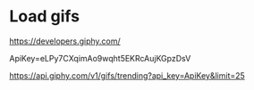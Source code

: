 # Load gifs 
https://developers.giphy.com/

ApiKey=eLPy7CXqimAo9wqht5EKRcAujKGpzDsV

https://api.giphy.com/v1/gifs/trending?api_key=ApiKey&limit=25

